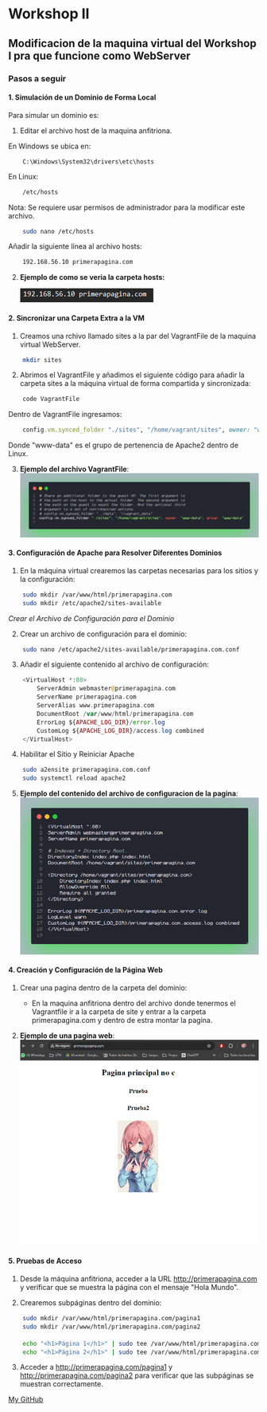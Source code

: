 # Workshop II

## Modificacion de la maquina virtual del Workshop I pra que funcione como WebServer

### Pasos a seguir

#### 1. Simulación de un Dominio de Forma Local

Para simular un dominio es:
1. Editar el archivo host de la maquina anfitriona.

En Windows se ubica en: 
```PoweShell
    C:\Windows\System32\drivers\etc\hosts
```
En Linux: 
```bash
    /etc/hosts
```
Nota: Se requiere usar permisos de administrador para la modificar este archivo.

```bash
    sudo nano /etc/hosts
```

Añadir la siguiente línea al archivo hosts:
```sh
    192.168.56.10 primerapagina.com
```

2. **Ejemplo de como se veria la carpeta hosts:**
    
    ![Estructura de la carpeta host](./Imagenes/hosts.png)

#### 2. Sincronizar una Carpeta Extra a la VM
1. Creamos una rchivo llamado sites a la par del VagrantFile de la maquina virtual WebServer.

``` sh
    mkdir sites
```

2. Abrimos el VagrantFile y añadimos el siguiente código para añadir la carpeta sites a la máquina virtual de forma compartida y sincronizada:
```sh
    code VagrantFile
```
Dentro de VagrantFile ingresamos:
```ruby
    config.vm.synced_folder "./sites", "/home/vagrant/sites", owner: "www-data", group: "www-data"
```
Donde "www-data" es el grupo de pertenencia de Apache2 dentro de Linux.

3. **Ejemplo del archivo VagrantFile**:
    ![Estructura de la carpeta Vagrantfile](./Imagenes/Vagrantfile.png)

#### 3. Configuración de Apache para Resolver Diferentes Dominios
1. En la máquina virtual crearemos las carpetas necesarias para los sitios y la configuración:

```bash
    sudo mkdir /var/www/html/primerapagina.com
    sudo mkdir /etc/apache2/sites-available
```
*Crear el Archivo de Configuración para el Dominio*

2. Crear un archivo de configuración para el dominio:

```bash
    sudo nano /etc/apache2/sites-available/primerapagina.com.conf
```

3. Añadir el siguiente contenido al archivo de configuración:

```php
    <VirtualHost *:80>
        ServerAdmin webmaster@primerapagina.com
        ServerName primerapagina.com
        ServerAlias www.primerapagina.com
        DocumentRoot /var/www/html/primerapagina.com
        ErrorLog ${APACHE_LOG_DIR}/error.log
        CustomLog ${APACHE_LOG_DIR}/access.log combined
    </VirtualHost>
```

4. Habilitar el Sitio y Reiniciar Apache

```bash
    sudo a2ensite primerapagina.com.conf
    sudo systemctl reload apache2
```

5. **Ejemplo del contenido del archivo de configuracion de la pagina**:
    ![Ejemplo del archivo conf](./Imagenes/Conf.png)

#### 4. Creación y Configuración de la Página Web
1. Crear una pagina dentro de la carpeta del dominio:

    * En la maquina anfitriona dentro del archivo donde tenermos el Vagrantfile ir a la carpeta de site y entrar a la carpeta primerapagina.com y dentro de estra montar la pagina.

3. **Ejemplo de una pagina web**:
    ![Pagina Web](./Imagenes/Pagina%20Web.png)


#### 5. Pruebas de Acceso
1. Desde la máquina anfitriona, acceder a la URL http://primerapagina.com y verificar que se muestra la página con el mensaje "Hola Mundo".

2. Crearemos subpáginas dentro del dominio:

```bash
    sudo mkdir /var/www/html/primerapagina.com/pagina1
    sudo mkdir /var/www/html/primerapagina.com/pagina2

    echo "<h1>Página 1</h1>" | sudo tee /var/www/html/primerapagina.com/pagina1/index.html
    echo "<h1>Página 2</h1>" | sudo tee /var/www/html/primerapagina.com/pagina2/index.html
```

3. Acceder a http://primerapagina.com/pagina1 y http://primerapagina.com/pagina2 para verificar que las subpáginas se muestran correctamente.



[My GitHub](https://github.com/FierceSpectrum/Software-Libre/tree/main/Workshops/Workshop%20II)